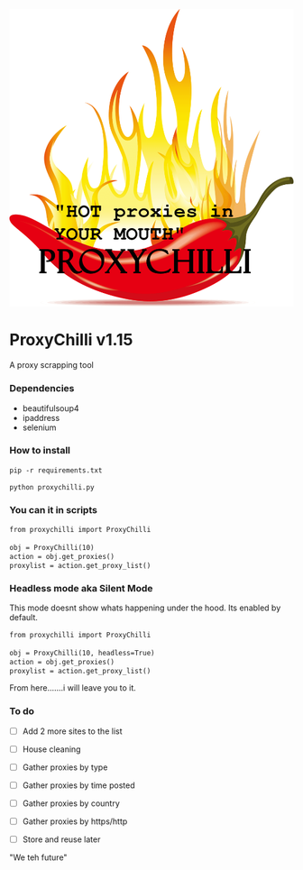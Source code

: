 
![Grim Reaper No Background](https://github.com/blackgeneration/Proxychilli/blob/master/images/proxychilli.png)

# ProxyChilli v1.15
A proxy scrapping tool

### Dependencies

- beautifulsoup4
- ipaddress
- selenium

### How to install 

```
pip -r requirements.txt
```

```
python proxychilli.py
```

### You can it in scripts

```
from proxychilli import ProxyChilli

obj = ProxyChilli(10)
action = obj.get_proxies()
proxylist = action.get_proxy_list()
```

### Headless mode aka Silent Mode

This mode doesnt show whats happening under the hood. Its enabled by default.

```
from proxychilli import ProxyChilli

obj = ProxyChilli(10, headless=True)
action = obj.get_proxies()
proxylist = action.get_proxy_list()
```


From here.......i will leave you to it.

### To do

- [ ] Add 2 more sites to the list
- [ ] House cleaning
- [ ] Gather proxies by type
- [ ] Gather proxies by time posted
- [ ] Gather proxies by country
- [ ] Gather proxies by https/http
- [ ] Store and reuse later


"We teh future"
